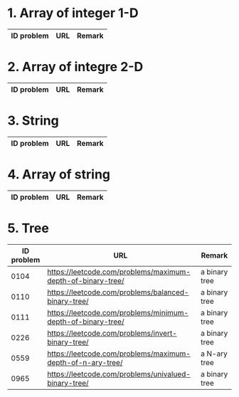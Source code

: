 # 1. Array of integer 1-D

ID problem | URL | Remark
---------- | --- | ------


# 2. Array of integre 2-D

ID problem | URL | Remark
---------- | --- | ------


# 3. String

ID problem | URL | Remark
---------- | --- | ------


# 4. Array of string

ID problem | URL | Remark
---------- | --- | ------


# 5. Tree

ID problem | URL | Remark
---------- | --- | ------
0104 | https://leetcode.com/problems/maximum-depth-of-binary-tree/ | a binary tree
0110 | https://leetcode.com/problems/balanced-binary-tree/ | a binary tree
0111 | https://leetcode.com/problems/minimum-depth-of-binary-tree/ | a binary tree
0226 | https://leetcode.com/problems/invert-binary-tree/ | a binary tree
0559 | https://leetcode.com/problems/maximum-depth-of-n-ary-tree/ | a N-ary tree
0965 | https://leetcode.com/problems/univalued-binary-tree/ | a binary tree

